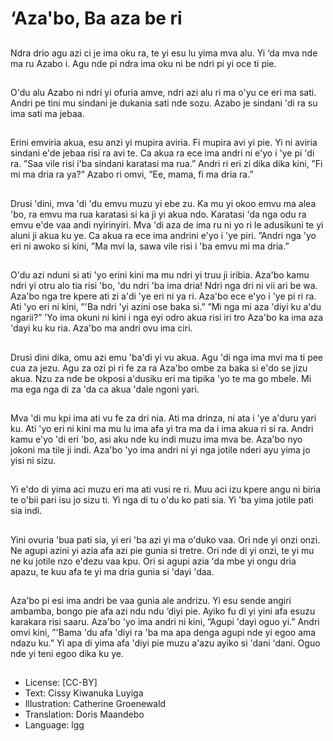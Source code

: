 # ‘Aza'bo, Ba aza be ri

##
Ndra drio agu azi ci je ima oku ra, te
yi esu lu yima mva alu. Yi ‘da mva
nde ma ru Azabo i. Agu nde pi ndra
ima oku ni be ndri pi yi oce ti pie.

##
O'du alu Azabo ni ndri yi ofuria
amve, ndri azi alu ri ma o'yu ce eri
ma sati. Andri pe tini mu sindani je
dukania sati nde sozu. Azabo je
sindani 'di ra su ima sati ma jebaa.

##
Erini emviria akua, esu anzi yi
mupira aviria. Fi mupira avi yi pie. Yi
ni aviria sindani e'de jebaa risi ra
avi te. Ca akua ra ece ima andri ni
e'yo i 'ye pi 'di ra. ”Saa vile risi i'ba
sindani karatasi ma rua.” Andri ri eri
zi dika dika kini, ”Fi mi ma dria ra
ya?” Azabo ri omvi, ”Ee, mama, fi
ma dria ra.”

##
Drusi 'dini, mva 'di 'du emvu muzu yi ebe zu. Ka mu yi okoo emvu
ma alea 'bo, ra emvu ma rua karatasi si ka ji yi akua ndo. Karatasi
'da nga odu ra emvu e'de vaa andi nyirinyiri. Mva 'di aza de ima ru
ni yo ri le adusikuni te yi aluni ji akua ku ye. Ca akua ra ece ima
andrini e'yo i 'ye piri.
”Andri nga 'yo eri ni awoko si kini, ”Ma mvi la, sawa vile risi i 'ba
emvu mi ma dria.”

##

##
O'du azi nduni si ati 'yo erini kini
ma mu ndri yi truu ji iribia. Aza'bo
kamu ndri yi otru alo tia risi 'bo, 'du
ndri 'ba ima dria! Ndri nga dri ni vii
ari be wa. Aza'bo nga tre kpere ati
zi a'di 'ye eri ni ya ri. Aza'bo ece
e'yo i 'ye pi ri ra.
Ati 'yo eri ni kini, ”'Ba ndri 'yi azini
ose baka si.” ”Mi nga mi aza 'diyi ku
a'du ngarii?”
'Yo ima okuni ni kini i nga eyi odro
akua risi iri tro Aza'bo ka ima aza
'dayi ku ku ria. Aza'bo ma andri ovu
ima ciri.

##
Drusi dini dika, omu azi emu 'ba'di
yi vu akua. Agu 'di nga ima mvi ma
ti pee cua za jezu. Agu za ozi pi ri fe
za ra Aza'bo ombe za baka si e'do
se jizu akua. Nzu za nde be okposi
a'dusiku eri ma tipika 'yo te ma go
mbele. Mi ma ega nga di za 'da ca
akua 'dale ngoni yari.

##
Mva 'di mu kpi ima ati vu fe za dri
nia. Ati ma drinza, ni ata i 'ye
a'duru yari ku. Ati 'yo eri ni kini ma
mu lu ima afa yi tra ma da i ima
akua ri si ra. Andri kamu e'yo 'di eri
'bo, asi aku nde ku indi muzu ima
mva be.
Aza'bo nyo jokoni ma tile ji indi.
Aza'bo 'yo ima andri ni yi nga jotile
nderi ayu yima jo yisi ni sizu.

##
Yi e'do di yima aci muzu eri ma ati
vusi re ri. Muu aci izu kpere angu ni
biria te o'bii pari isu jo sizu ti. Yi nga
di tu o'du ko pati sia. Yi 'ba yima
jotile pati sia indi.

##
Yini ovuria 'bua pati sia, yi eri 'ba
azi yi ma o'duko vaa. Ori nde yi onzi
onzi. Ne agupi azini yi azia afa azi
pie gunia si tretre. Ori nde di yi onzi,
te yi mu ne ku jotile nzo e'dezu vaa
kpu. Ori si agupi azia 'da mbe yi
ongu dria apazu, te kuu afa te yi ma
dria gunia si 'dayi 'daa.

##
Aza'bo pi esi ima andri be vaa gunia
ale andrizu. Yi esu sende angiri
ambamba, bongo pie afa azi ndu
ndu ‘diyi pie. Ayiko fu di yi yini afa
esuzu karakara risi saaru.
Aza'bo 'yo ima andri ni kini, ”Agupi
'dayi oguo yi.”
Andri omvi kini, ”'Bama 'du afa 'diyi
ra 'ba ma apa denga agupi nde yi
egoo ama ndazu ku.”
Yi apa di yima afa 'diyi pie muzu
a'azu ayiko si 'dani 'dani. Oguo nde
yi teni egoo dika ku ye.

##
* License: [CC-BY]
* Text: Cissy Kiwanuka Luyiga
* Illustration: Catherine Groenewald
* Translation: Doris Maandebo
* Language: lgg
